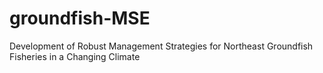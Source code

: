 # groundfish-MSE
Development of Robust Management Strategies for Northeast Groundfish Fisheries in a Changing Climate
